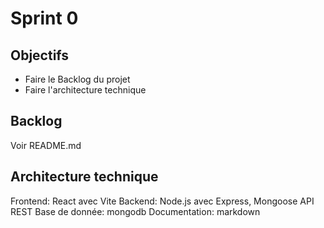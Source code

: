 # Sprint 0

## Objectifs

- Faire le Backlog du projet
- Faire l'architecture technique

## Backlog

Voir README.md

## Architecture technique

Frontend: React avec Vite
Backend: Node.js avec Express, Mongoose
API REST
Base de donnée: mongodb
Documentation: markdown
